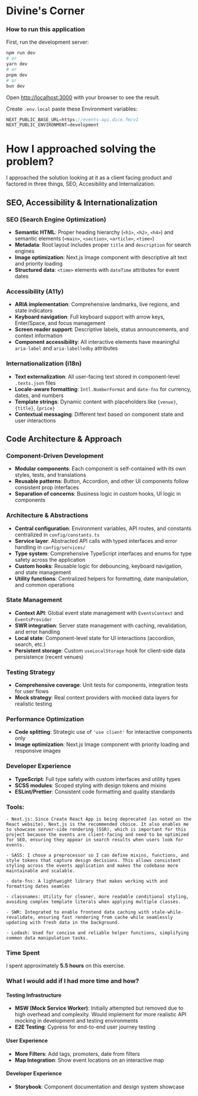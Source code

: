 


# **Divine's Corner**

### **How to run this application**


First, run the development server:

```bash
npm run dev
# or
yarn dev
# or
pnpm dev
# or
bun dev
```

Open [http://localhost:3000](http://localhost:3000) with your browser to see the result.


Create `.env.local` paste these Environment variables:

```ts
NEXT_PUBLIC_BASE_URL=https://events-api.dice.fm/v1
NEXT_PUBLIC_ENVIRONMENT=development
```

# **How I approached solving the problem?**

I approached the solution looking at it as a client facing product and factored in three things, SEO, Accesibility and Internalization.

## **SEO, Accessibility & Internationalization**

### **SEO (Search Engine Optimization)**
- **Semantic HTML**: Proper heading hierarchy (`<h1>`, `<h2>`, `<h4>`) and semantic elements (`<main>`, `<section>`, `<article>`, `<time>`)
- **Metadata**: Root layout includes proper `title` and `description` for search engines
- **Image optimization**: Next.js Image component with descriptive alt text and priority loading
- **Structured data**: `<time>` elements with `dateTime` attributes for event dates

### **Accessibility (A11y)**
- **ARIA implementation**: Comprehensive landmarks, live regions, and state indicators
- **Keyboard navigation**: Full keyboard support with arrow keys, Enter/Space, and focus management
- **Screen reader support**: Descriptive labels, status announcements, and context information
- **Component accessibility**: All interactive elements have meaningful `aria-label` and `aria-labelledby` attributes

### **Internationalization (i18n)**
- **Text externalization**: All user-facing text stored in component-level `.texts.json` files
- **Locale-aware formatting**: `Intl.NumberFormat` and `date-fns` for currency, dates, and numbers
- **Template strings**: Dynamic content with placeholders like `{venue}`, `{title}`, `{price}`
- **Contextual messaging**: Different text based on component state and user interactions

## **Code Architecture & Approach**

### **Component-Driven Development**
- **Modular components**: Each component is self-contained with its own styles, tests, and translations
- **Reusable patterns**: Button, Accordion, and other UI components follow consistent prop interfaces
- **Separation of concerns**: Business logic in custom hooks, UI logic in components

### **Architecture & Abstractions**
- **Central configuration**: Environment variables, API routes, and constants centralized in `config/constants.ts`
- **Service layer**: Abstracted API calls with typed interfaces and error handling in `config/services/`
- **Type system**: Comprehensive TypeScript interfaces and enums for type safety across the application
- **Custom hooks**: Reusable logic for debouncing, keyboard navigation, and state management
- **Utility functions**: Centralized helpers for formatting, date manipulation, and common operations

### **State Management**
- **Context API**: Global event state management with `EventsContext` and `EventsProvider`
- **SWR integration**: Server state management with caching, revalidation, and error handling
- **Local state**: Component-level state for UI interactions (accordion, search, etc.)
- **Persistent storage**: Custom `useLocalStorage` hook for client-side data persistence (recent venues)

### **Testing Strategy**
- **Comprehensive coverage**: Unit tests for components, integration tests for user flows
- **Mock strategy**: Real context providers with mocked data layers for realistic testing

### **Performance Optimization**
- **Code splitting**: Strategic use of `'use client'` for interactive components only
- **Image optimization**: Next.js Image component with priority loading and responsive images

### **Developer Experience**
- **TypeScript**: Full type safety with custom interfaces and utility types
- **SCSS modules**: Scoped styling with design tokens and mixins
- **ESLint/Prettier**: Consistent code formatting and quality standards

### **Tools**:
    - Next.js: Since Create React App is being deprecated (as noted on the React website), Next.js is the recommended choice. It also enables me to showcase server-side rendering (SSR), which is important for this project because the events are client-facing and need to be optimized for SEO, ensuring they appear in search results when users look for events.
    
    - SASS: I chose a preprocessor so I can define mixins, functions, and style tokens that capture design decisions. This allows consistent styling across the events application and makes the codebase more maintainable and scalable.

    - date-fns: A lightweight library that makes working with and formatting dates seamles

    - classnames: Utility for cleaner, more readable conditional styling, avoiding complex template literals when applying multiple classes.

    - SWR: Integrated to enable frontend data caching with stale-while-revalidate, ensuring fast rendering from cache while seamlessly updating with fresh data in the background.

    - Lodash: Used for concise and reliable helper functions, simplifying common data manipulation tasks.

### **Time Spent**

I spent approximately **5.5 hours** on this exercise.

### **What I would add if I had more time and how?**

#### **Testing Infrastructure**
- **MSW (Mock Service Worker)**: Initially attempted but removed due to high overhead and complexity. Would implement for more realistic API mocking in development and testing environments
- **E2E Testing**: Cypress for end-to-end user journey testing

#### **User Experience**
- **More Filters**: Add tags, promoters, date from filters
- **Map Integration**: Show event locations on an interactive map

#### **Developer Experience**
- **Storybook**: Component documentation and design system showcase



